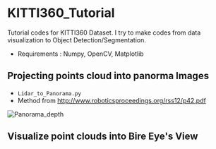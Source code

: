 # KITTI360_Tutorial
Tutorial codes for KITTI360 Dataset.
I try to make codes from data visualization to Object Detection/Segmentation.

- Requirements : Numpy, OpenCV, Matplotlib 

## Projecting points cloud into panorma Images
- ```Lidar_to_Panorama.py```
- Method from http://www.roboticsproceedings.org/rss12/p42.pdf

![Panorama_depth](https://user-images.githubusercontent.com/50229148/185833801-ad3b4672-12b1-45f1-8cdb-1a901e0b2d4d.png)

## Visualize point clouds into Bire Eye's View

